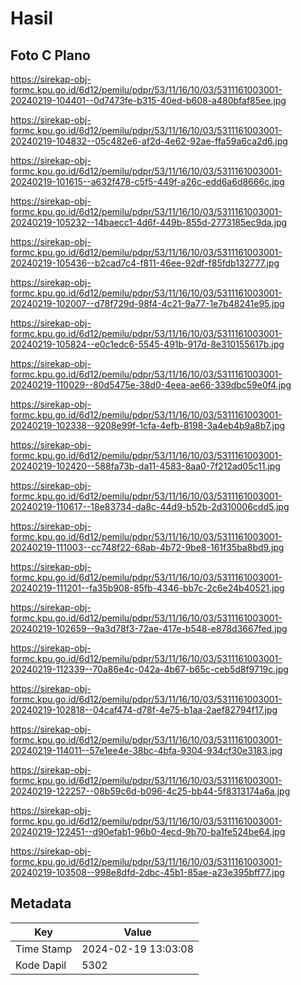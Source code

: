 # Hasil

## Foto C Plano

https://sirekap-obj-formc.kpu.go.id/6d12/pemilu/pdpr/53/11/16/10/03/5311161003001-20240219-104401--0d7473fe-b315-40ed-b608-a480bfaf85ee.jpg

https://sirekap-obj-formc.kpu.go.id/6d12/pemilu/pdpr/53/11/16/10/03/5311161003001-20240219-104832--05c482e6-af2d-4e62-92ae-ffa59a6ca2d6.jpg

https://sirekap-obj-formc.kpu.go.id/6d12/pemilu/pdpr/53/11/16/10/03/5311161003001-20240219-101615--a632f478-c5f5-449f-a26c-edd6a6d8666c.jpg

https://sirekap-obj-formc.kpu.go.id/6d12/pemilu/pdpr/53/11/16/10/03/5311161003001-20240219-105232--14baecc1-4d6f-449b-855d-2773185ec9da.jpg

https://sirekap-obj-formc.kpu.go.id/6d12/pemilu/pdpr/53/11/16/10/03/5311161003001-20240219-105436--b2cad7c4-f811-46ee-92df-f85fdb132777.jpg

https://sirekap-obj-formc.kpu.go.id/6d12/pemilu/pdpr/53/11/16/10/03/5311161003001-20240219-102007--d78f729d-98f4-4c21-9a77-1e7b48241e95.jpg

https://sirekap-obj-formc.kpu.go.id/6d12/pemilu/pdpr/53/11/16/10/03/5311161003001-20240219-105824--e0c1edc6-5545-491b-917d-8e310155617b.jpg

https://sirekap-obj-formc.kpu.go.id/6d12/pemilu/pdpr/53/11/16/10/03/5311161003001-20240219-110029--80d5475e-38d0-4eea-ae66-339dbc59e0f4.jpg

https://sirekap-obj-formc.kpu.go.id/6d12/pemilu/pdpr/53/11/16/10/03/5311161003001-20240219-102338--9208e99f-1cfa-4efb-8198-3a4eb4b9a8b7.jpg

https://sirekap-obj-formc.kpu.go.id/6d12/pemilu/pdpr/53/11/16/10/03/5311161003001-20240219-102420--588fa73b-da11-4583-8aa0-7f212ad05c11.jpg

https://sirekap-obj-formc.kpu.go.id/6d12/pemilu/pdpr/53/11/16/10/03/5311161003001-20240219-110617--18e83734-da8c-44d9-b52b-2d310006cdd5.jpg

https://sirekap-obj-formc.kpu.go.id/6d12/pemilu/pdpr/53/11/16/10/03/5311161003001-20240219-111003--cc748f22-68ab-4b72-9be8-161f35ba8bd9.jpg

https://sirekap-obj-formc.kpu.go.id/6d12/pemilu/pdpr/53/11/16/10/03/5311161003001-20240219-111201--fa35b908-85fb-4346-bb7c-2c6e24b40521.jpg

https://sirekap-obj-formc.kpu.go.id/6d12/pemilu/pdpr/53/11/16/10/03/5311161003001-20240219-102659--9a3d78f3-72ae-417e-b548-e878d3667fed.jpg

https://sirekap-obj-formc.kpu.go.id/6d12/pemilu/pdpr/53/11/16/10/03/5311161003001-20240219-112339--70a86e4c-042a-4b67-b65c-ceb5d8f9719c.jpg

https://sirekap-obj-formc.kpu.go.id/6d12/pemilu/pdpr/53/11/16/10/03/5311161003001-20240219-102818--04caf474-d78f-4e75-b1aa-2aef82794f17.jpg

https://sirekap-obj-formc.kpu.go.id/6d12/pemilu/pdpr/53/11/16/10/03/5311161003001-20240219-114011--57e1ee4e-38bc-4bfa-9304-934cf30e3183.jpg

https://sirekap-obj-formc.kpu.go.id/6d12/pemilu/pdpr/53/11/16/10/03/5311161003001-20240219-122257--08b59c6d-b096-4c25-bb44-5f8313174a6a.jpg

https://sirekap-obj-formc.kpu.go.id/6d12/pemilu/pdpr/53/11/16/10/03/5311161003001-20240219-122451--d90efab1-96b0-4ecd-9b70-ba1fe524be64.jpg

https://sirekap-obj-formc.kpu.go.id/6d12/pemilu/pdpr/53/11/16/10/03/5311161003001-20240219-103508--998e8dfd-2dbc-45b1-85ae-a23e395bff77.jpg


## Metadata

| Key        | Value               |
| ---------- | ------------------- |
| Time Stamp | 2024-02-19 13:03:08 |
| Kode Dapil | 5302                |



